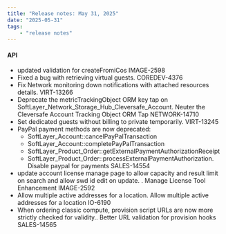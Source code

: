 ```yaml
---
title: "Release notes: May 31, 2025"
date: "2025-05-31"
tags:
    - "release notes"
---
```


#### API


- updated validation for createFromiCos IMAGE-2598
- Fixed a bug with retrieving virtual guests. COREDEV-4376
- Fix Network monitoring down notifications with attached resources details. VIRT-13266
- Deprecate the metricTrackingObject ORM key tap on SoftLayer_Network_Storage_Hub_Cleversafe_Account. Neuter the Cleversafe Account Tracking Object ORM Tap NETWORK-14710
- Set dedicated guests without billing to private temporarily. VIRT-13245
- PayPal payment methods are now deprecated:
    - SoftLayer_Account::cancelPayPalTransaction
    - SoftLayer_Account::completePayPalTransaction
    - SoftLayer_Product_Order::getExternalPaymentAuthorizationReceipt
    - SoftLayer_Product_Order::processExternalPaymentAuthorization. Disable paypal for payments SALES-14554
- update account license manage page to allow capacity and result limit on search and allow swd id edit on update. . Manage License Tool Enhancement IMAGE-2592
- Allow multiple active addresses for a location. Allow multiple active addresses for a location IO-6190
- When ordering classic compute, provision script URLs are now more strictly checked for validity.. Better URL validation for provision hooks SALES-14565